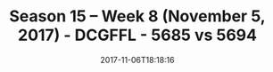 ---
title: Season 15 – Week 8 (November 5, 2017) - DCGFFL - 5685 vs 5694
teams_score:
- team: 5685
  score: 36
- team: 5694
  score: 0
mvp: Kyle’s timely arrival, Shymoniaks’s devotion
game-ball: Scott’s reffing, OJ’s snaps
season: 15
week: 8
date: '2017-11-06T18:18:16'
pageid: season-15-week-8-november-5-2017-5685-vs-5694
---
